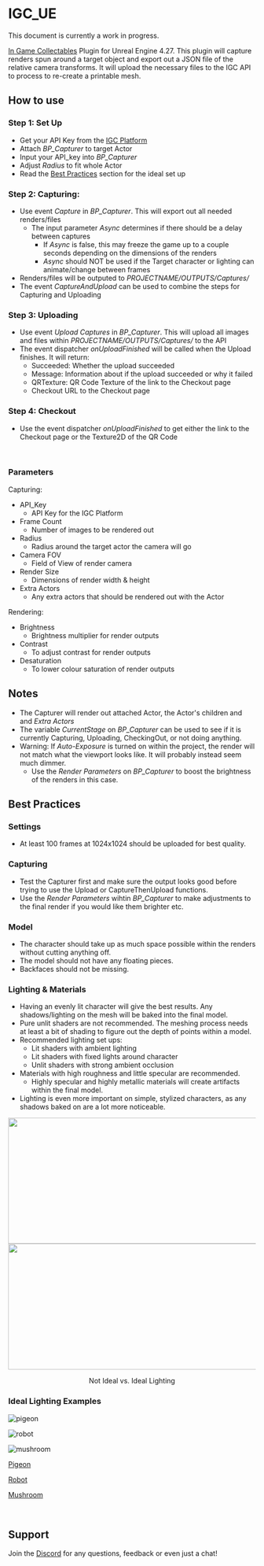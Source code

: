 # IGC_UE
This document is currently a work in progress.

[In Game Collectables](https://www.igc.studio/) Plugin for Unreal Engine 4.27. This plugin will capture renders spun around a target object and export out a JSON file of the relative camera transforms. It will upload the necessary files to the IGC API to process to re-create a printable mesh.

## How to use
### Step 1: Set Up
* Get your API Key from the [IGC Platform](https://platform.igc.studio/collectables)
* Attach *BP_Capturer* to target Actor
* Input your API_key into *BP_Capturer*
* Adjust *Radius* to fit whole Actor
* Read the [Best Practices](https://github.com/In-Game-Collectables/IGC_UE4#best-practices) section for the ideal set up
### Step 2: Capturing:
* Use event *Capture* in *BP_Capturer*. This will export out all needed renders/files
    * The input parameter *Async* determines if there should be a delay between captures
        * If *Async* is false, this may freeze the game up to a couple seconds depending on the dimensions of the renders
        * *Async* should NOT be used if the Target character or lighting can animate/change between frames
* Renders/files will be outputed to *PROJECTNAME/OUTPUTS/Captures/*
* The event *CaptureAndUpload* can be used to combine the steps for Capturing and Uploading
### Step 3: Uploading
* Use event *Upload Captures* in *BP_Capturer*. This will upload all images and files within *PROJECTNAME/OUTPUTS/Captures/* to the API
* The event dispatcher *onUploadFinished* will be called when the Upload finishes. It will return:
    * Succeeded: Whether the upload succeeded
    * Message: Information about if the upload succeeded or why it failed
    * QRTexture: QR Code Texture of the link to the Checkout page
    * Checkout URL to the Checkout page
### Step 4: Checkout
* Use the event dispatcher *onUploadFinished* to get either the link to the Checkout page or the Texture2D of the QR Code

<br />

### Parameters

Capturing:
* API_Key
    * API Key for the IGC Platform
* Frame Count
    * Number of images to be rendered out
* Radius
    * Radius around the target actor the camera will go
* Camera FOV
    * Field of View of render camera
* Render Size
    * Dimensions of render width & height
* Extra Actors
    * Any extra actors that should be rendered out with the Actor

Rendering:
* Brightness
    * Brightness multiplier for render outputs
* Contrast
    * To adjust contrast for render outputs
* Desaturation
    * To lower colour saturation of render outputs


## Notes
* The Capturer will render out attached Actor, the Actor's children and and *Extra Actors*
* The variable *CurrentStage* on *BP_Capturer* can be used to see if it is currently Capturing, Uploading, CheckingOut, or not doing anything.
* Warning: If *Auto-Exposure* is turned on within the project, the render will not match what the viewport looks like. It will probably instead seem much dimmer.
    * Use the *Render Parameters* on *BP_Capturer* to boost the brightness of the renders in this case.

## Best Practices
### Settings
* At least 100 frames at 1024x1024 should be uploaded for best quality.
### Capturing
* Test the Capturer first and make sure the output looks good before trying to use the Upload or CaptureThenUpload functions.
* Use the *Render Parameters* wihtin *BP_Capturer* to make adjustments to the final render if you would like them brighter etc.
### Model
* The character should take up as much space possible within the renders without cutting anything off.
* The model should not have any floating pieces.
* Backfaces should not be missing.
### Lighting & Materials
* Having an evenly lit character will give the best results. Any shadows/lighting on the mesh will be baked into the final model.
* Pure unlit shaders are not recommended. The meshing process needs at least a bit of shading to figure out the depth of points within a model.
* Recommended lighting set ups:
    * Lit shaders with ambient lighting
    * Lit shaders with fixed lights around character
    * Unlit shaders with strong ambient occlusion
* Materials with high roughness and little specular are recommended.
    * Highly specular and highly metallic materials will create artifacts within the final model.
* Lighting is even more important on simple, stylized characters, as any shadows baked on are a lot more noticeable.

<p align="center">
<img src="https://github.com/In-Game-Collectables/IGC_UE4/assets/35625367/1bde3a22-3f1c-4ebe-8474-6d6d48db950a" width="512" height="256">
<img src="https://github.com/In-Game-Collectables/IGC_UE4/assets/35625367/3d1ebcc1-6054-4b0a-8d4e-32d3a91b110a" width="512" height="256">
 <p align="center">Not Ideal vs. Ideal Lighting</p>
</p>


### Ideal Lighting Examples
<p align="center">

![pigeon](https://github.com/In-Game-Collectables/IGC_UE4/assets/35625367/13398085-397f-43d2-8756-01e94a8c5d3d)

![robot](https://github.com/In-Game-Collectables/IGC_UE4/assets/35625367/51be5bf6-64f0-45fa-85ec-996c11f8b183)

![mushroom](https://github.com/In-Game-Collectables/IGC_UE4/assets/35625367/1604f6ef-7124-40d0-9a0d-7403ae29ded6)

</p>

[Pigeon](https://sketchfab.com/3d-models/pigeon-quirky-series-e607ed34d37d433496d5a557c8230b28)

[Robot](https://sketchfab.com/3d-models/robot-4-b0c5f2f5ac04402dad029d6516d706b9)

[Mushroom](https://sketchfab.com/3d-models/cuute-mushroom-ffc370ddc6d542d590b9f503d0892ce0)

<br />

## Support
Join the [Discord](https://discord.gg/JP2fEh4cNP) for any questions, feedback or even just a chat!
